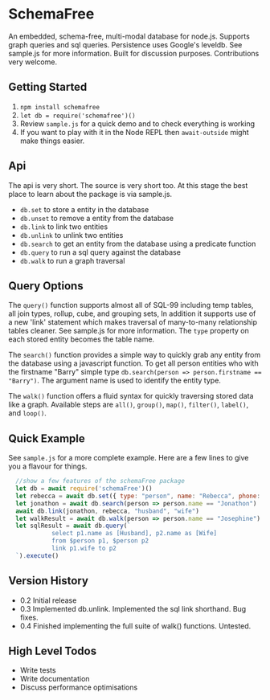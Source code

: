# SchemaFree

An embedded, schema-free, multi-modal database for node.js. Supports graph queries and sql queries. Persistence uses Google's leveldb. See sample.js for more information. Built for discussion purposes. Contributions very welcome.

## Getting Started

1. `npm install schemafree`
2. `let db = require('schemafree')()`
3. Review `sample.js` for a quick demo and to check everything is working
4. If you want to play with it in the Node REPL then `await-outside` might make things easier.

## Api

The api is very short. The source is very short too. At this stage the best place to learn about the package is via sample.js.

- `db.set` to store a entity in the database
- `db.unset` to remove a entity from the database
- `db.link` to link two entities
- `db.unlink` to unlink two entities
- `db.search` to get an entity from the database using a predicate function
- `db.query` to run a sql query against the database
- `db.walk` to run a graph traversal

## Query Options

The `query()` function supports almost all of SQL-99 including temp tables, all join types, rollup, cube, and grouping sets, In addition it supports use of a new 'link' statement which makes traversal of many-to-many relationship tables cleaner. See sample.js for more information. The `type` property on each stored entity becomes the table name. 

The `search()` function provides a simple way to quickly grab any entity from the database using a javascript function. To get all person entities who with the firstname "Barry" simple type `db.search(person => person.firstname == "Barry")`. The argument name is used to identify the entity type.

The `walk()` function offers a fluid syntax for quickly traversing stored data like a graph. Available steps are `all()`, `group()`, `map()`, `filter()`, `label()`, and `loop()`.

## Quick Example

See `sample.js` for a more complete example. Here are a few lines to give you a flavour for things.

``` javascript
  //show a few features of the schemaFree package
  let db = await require('schemaFree')()
  let rebecca = await db.set({ type: "person", name: "Rebecca", phone: "1234 567 890" })
  let jonathon = await db.search(person => person.name == "Jonathon")
  await db.link(jonathon, rebecca, "husband", "wife")
  let walkResult = await db.walk(person => person.name == "Josephine").all("friends").all("husband").execute()
  let sqlResult = await db.query(`
            select p1.name as [Husband], p2.name as [Wife]
            from $person p1, $person p2
            link p1.wife to p2
  `).execute()
```

## Version History

- 0.2 Initial release
- 0.3 Implemented db.unlink. Implemented the sql link shorthand. Bug fixes.
- 0.4 Finished implementing the full suite of walk() functions. Untested.

## High Level Todos
- Write tests
- Write documentation
- Discuss performance optimisations
